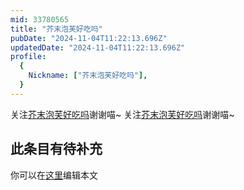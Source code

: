```yaml
---
mid: 33780565
title: "芥末泡芙好吃吗"
pubDate: "2024-11-04T11:22:13.696Z"
updatedDate: "2024-11-04T11:22:13.696Z"
profile:
  {
    Nickname: ["芥末泡芙好吃吗"],
  }
---
```


关注[芥末泡芙好吃吗](https://space.bilibili.com/33780565)谢谢喵~ 关注[芥末泡芙好吃吗](https://space.bilibili.com/33780565)谢谢喵~

## 此条目有待补充
你可以在[这里](https://github.com/Yuhanawa/VTuber.ICU-Content/edit/master/v/芥末泡芙好吃吗/index.md)编辑本文
